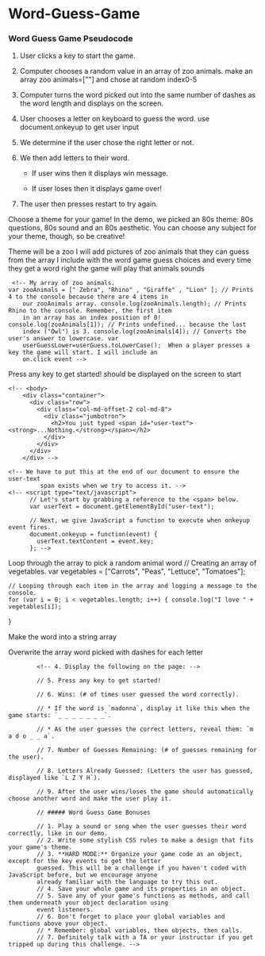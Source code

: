 # Word-Guess-Game
### Word Guess Game Pseudocode

1. User clicks a key to start the game.

2. Computer chooses a random value in an array of zoo animals.
make an array zoo animals=[""] and chose at random index0-5

3. Computer turns the word picked out into the same number of dashes as the word length and displays on the screen.

4. User chooses a letter on keyboard to guess the word.
use document.onkeyup to get user input

5. We determine if the user chose the right letter or not.

4. We then add letters to their word.

   * If user wins then it displays win message.
    
   * If user loses then it displays game over!

5. The user then presses restart to try again.


Choose a theme for your game! In the demo, we picked an 80s theme: 80s questions, 80s sound and an 80s aesthetic. You can choose any subject for your theme, though, so be creative!

Theme will be a zoo 
I will add pictures of zoo animals that they can guess from the array I include with the word game guess choices  and every time they get a word right the game will play that animals sounds

     <!-- My array of zoo animals.
    var zooAnimals = [" Zebra", "Rhino" , "Giraffe" , "Lion" ]; // Prints 4 to the console because there are 4 items in
        our zooAnimals array. console.log(zooAnimals.length); // Prints Rhino to the console. Remember, the first item
        in an array has an index position of 0! console.log(zooAnimals[1]); // Prints undefined... because the last
        index ("Owl") is 3. console.log(zooAnimals[4]); // Converts the user's answer to lowercase. var
        userGuessLower=userGuess.toLowerCase();  When a player presses a key the game will start. I will include an 
        on.click event -->

Press any key to get started! should be displayed on the screen to start

    <!-- <body>
        <div class="container">
          <div class="row">
            <div class="col-md-offset-2 col-md-8">
              <div class="jumbotron">
                <h2>You just typed <span id="user-text"><strong>...Nothing.</strong></span></h2>
              </div>
            </div>
          </div>
        </div> -->

    <!-- We have to put this at the end of our document to ensure the user-text
             span exists when we try to access it. -->
    <!-- <script type="text/javascript">
          // Let's start by grabbing a reference to the <span> below.
          var userText = document.getElementById("user-text");
    
          // Next, we give JavaScript a function to execute when onkeyup event fires.
          document.onkeyup = function(event) {
            userText.textContent = event.key;
          }; -->

Loop through the array to pick a random animal word 
    // Creating an array of vegetables.
    var vegetables = ["Carrots", "Peas", "Lettuce", "Tomatoes"];

    // Looping through each item in the array and logging a message to the console.
    for (var i = 0; i < vegetables.length; i++) { console.log("I love " + vegetables[i]);
}

Make the word into a string array

Overwrite the array word picked with dashes for each letter 


            <!-- 4. Display the following on the page: -->

            // 5. Press any key to get started!

            // 6. Wins: (# of times user guessed the word correctly).

            // * If the word is `madonna`, display it like this when the game starts: `_ _ _ _ _ _ _`.

            // * As the user guesses the correct letters, reveal them: `m a d o _ _ a`.

            // 7. Number of Guesses Remaining: (# of guesses remaining for the user).

            // 8. Letters Already Guessed: (Letters the user has guessed, displayed like `L Z Y H`).

            // 9. After the user wins/loses the game should automatically choose another word and make the user play it.

            // ##### Word Guess Game Bonuses

            // 1. Play a sound or song when the user guesses their word correctly, like in our demo.
            // 2. Write some stylish CSS rules to make a design that fits your game's theme.
            // 3. **HARD MODE:** Organize your game code as an object, except for the key events to get the letter
            guessed. This will be a challenge if you haven't coded with JavaScript before, but we encourage anyone
            already familiar with the language to try this out.
            // 4. Save your whole game and its properties in an object.
            // 5. Save any of your game's functions as methods, and call them underneath your object declaration using
            event listeners.
            // 6. Don't forget to place your global variables and functions above your object.
            // * Remember: global variables, then objects, then calls.
            // 7. Definitely talk with a TA or your instructor if you get tripped up during this challenge. -->


